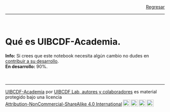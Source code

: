 <div style='text-align: right;'> <a href="../README.md">Regresar</a> </div>

-----
<br>

# Qué es UIBCDF-Academia.

<div class="alert alert-info" role="alert">
<strong>Info:</strong> Si crees que este notebook necesita algún cambio no dudes en <a href="../Como_contribuir/Como_contribuir.md" class="alert-link">contribuir a su desarrollo</a>.
</div>

<div class="alert alert-danger" role="alert">
<strong>En desarrollo:</strong> 90%.
</div>
<br>






<br />

-------
<p xmlns:cc="http://creativecommons.org/ns#" xmlns:dct="http://purl.org/dc/terms/"><a property="dct:title" rel="cc:attributionURL" href="https://github.com/uibcdf/Academia">UIBCDF-Academia</a> por <a rel="cc:attributionURL dct:creator" property="cc:attributionName" href="https://github.com/uibcdf/Academia/graphs/contributors">UIBCDF Lab, autores y colaboradores</a> es material protegido bajo una licencia <a href="http://creativecommons.org/licenses/by-nc-sa/4.0/deed.es?ref=chooser-v1" target="_blank" rel="license noopener noreferrer" style="display:inline-block;">Attribution-NonCommercial-ShareAlike 4.0 International<img style="height:22px!important;margin-left:3px;vertical-align:text-bottom;" src="https://mirrors.creativecommons.org/presskit/icons/cc.svg?ref=chooser-v1"><img style="height:22px!important;margin-left:3px;vertical-align:text-bottom;" src="https://mirrors.creativecommons.org/presskit/icons/by.svg?ref=chooser-v1"><img style="height:22px!important;margin-left:3px;vertical-align:text-bottom;" src="https://mirrors.creativecommons.org/presskit/icons/nc.svg?ref=chooser-v1"><img style="height:22px!important;margin-left:3px;vertical-align:text-bottom;" src="https://mirrors.creativecommons.org/presskit/icons/sa.svg?ref=chooser-v1"></a></p>

